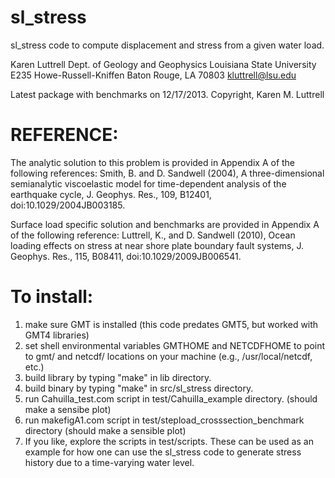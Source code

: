 # sl_stress
sl_stress code to compute displacement and stress from a given water load.

Karen Luttrell
Dept. of Geology and Geophysics
Louisiana State University
E235 Howe-Russell-Kniffen
Baton Rouge, LA 70803
kluttrell@lsu.edu

Latest package with benchmarks on 12/17/2013.
Copyright, Karen M. Luttrell

# REFERENCE: 
The analytic solution to this problem is provided in Appendix A of the following references: Smith, B. and D. Sandwell (2004), A three-dimensional semianalytic viscoelastic model for time-dependent analysis of the earthquake cycle, J. Geophys. Res., 109, B12401, doi:10.1029/2004JB003185.

Surface load specific solution and benchmarks are provided in Appendix A of the following reference: Luttrell, K., and D. Sandwell (2010), Ocean loading effects on stress at near shore plate boundary fault systems, J. Geophys. Res., 115, B08411, doi:10.1029/2009JB006541.

# To install:
1) make sure GMT is installed (this code predates GMT5, but worked with GMT4 libraries)
2) set shell environmental variables GMTHOME and NETCDFHOME to point to gmt/ and netcdf/
   locations on your machine (e.g., /usr/local/netcdf, etc.)
3) build library by typing "make" in lib directory.
4) build binary by typing "make" in src/sl_stress directory.
5) run Cahuilla_test.com script in test/Cahuilla_example directory. (should make a sensibe plot)
6) run makefigA1.com script in test/stepload_crosssection_benchmark directory (should make a sensible plot)
7) If you like, explore the scripts in test/scripts.  These can be used as an example for how one can use the
   sl_stress code to generate stress history due to a time-varying water level.

